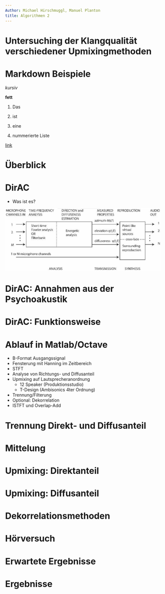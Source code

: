 ```yaml
---
Author: Michael Hirschmuggl, Manuel Planton
title: Algorithmen 2
---
```


Untersuching der Klangqualität verschiedener Upmixingmethoden
==========================================

# Markdown Beispiele

*kursiv*

**fett**

1. Das

2. ist

3. eine

4. nummerierte Liste


[link](www.google.at)


# Überblick



# DirAC

- Was ist es?

![DirAC Überblick (Pulkki 2007)](pic/pulkki_dirac_flow.png)


# DirAC: Annahmen aus der Psychoakustik


# DirAC: Funktionsweise

# Ablauf in Matlab/Octave
- B-Format Ausgangssignal
- Fensterung mit Hanning im Zeitbereich
- STFT
- Analyse von Richtungs- und Diffusanteil
- Upmixing auf Lautsprecheranordnung
	- 12 Speaker (Produktionsstudio)
	- T-Design (Ambisonics 4ter Ordnung)
- Trennung/Filterung
- Optional: Dekorrelation
- ISTFT und Overlap-Add

# Trennung Direkt- und Diffusanteil


# Mittelung


# Upmixing: Direktanteil


# Upmixing: Diffusanteil


# Dekorrelationsmethoden


# Hörversuch


# Erwartete Ergebnisse


# Ergebnisse
